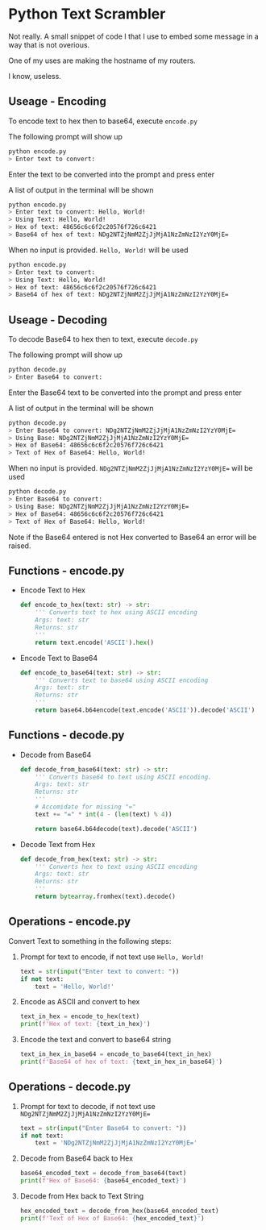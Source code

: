 # Python Text Scrambler

Not really. A small snippet of code I that I use to embed some message in a way that is not overious.

One of my uses are making the hostname of my routers.

I know, useless.

## Useage - Encoding

To encode text to hex then to base64, execute `encode.py`

The following prompt will show up

```bash
python encode.py
> Enter text to convert: 
```

Enter the text to be converted into the prompt and press enter

A list of output in the terminal will be shown

```sh
python encode.py
> Enter text to convert: Hello, World!
> Using Text: Hello, World!
> Hex of text: 48656c6c6f2c20576f726c6421
> Base64 of hex of text: NDg2NTZjNmM2ZjJjMjA1NzZmNzI2YzY0MjE=
```

When no input is provided. `Hello, World!` will be used

```bash
python encode.py
> Enter text to convert: 
> Using Text: Hello, World!
> Hex of text: 48656c6c6f2c20576f726c6421
> Base64 of hex of text: NDg2NTZjNmM2ZjJjMjA1NzZmNzI2YzY0MjE=
```

## Useage - Decoding

To decode Base64 to hex then to text, execute `decode.py`

The following prompt will show up

```bash
python decode.py
> Enter Base64 to convert: 
```

Enter the Base64 text to be converted into the prompt and press enter

A list of output in the terminal will be shown

```bash
python decode.py
> Enter Base64 to convert: NDg2NTZjNmM2ZjJjMjA1NzZmNzI2YzY0MjE=
> Using Base: NDg2NTZjNmM2ZjJjMjA1NzZmNzI2YzY0MjE=
> Hex of Base64: 48656c6c6f2c20576f726c6421
> Text of Hex of Base64: Hello, World!
```

When no input is provided. `NDg2NTZjNmM2ZjJjMjA1NzZmNzI2YzY0MjE=` will be used

```bash
python decode.py
> Enter Base64 to convert: 
> Using Base: NDg2NTZjNmM2ZjJjMjA1NzZmNzI2YzY0MjE=
> Hex of Base64: 48656c6c6f2c20576f726c6421
> Text of Hex of Base64: Hello, World!
```

Note if the Base64 entered is not Hex converted to Base64 an error will be raised.

## Functions - encode.py

- Encode Text to Hex

    ```python
    def encode_to_hex(text: str) -> str:
        ''' Converts text to hex using ASCII encoding
        Args: text: str
        Returns: str
        '''
        return text.encode('ASCII').hex()
    ```

- Encode Text to Base64
  
    ```python
    def encode_to_base64(text: str) -> str:
        ''' Converts text to base64 using ASCII encoding
        Args: text: str
        Returns: str
        '''
        return base64.b64encode(text.encode('ASCII')).decode('ASCII')
    ```

## Functions - decode.py

- Decode from Base64
  
    ```python
    def decode_from_base64(text: str) -> str:
        ''' Converts base64 to text using ASCII encoding.    
        Args: text: str
        Returns: str
        '''
        # Accomidate for missing "="
        text += "=" * int(4 - (len(text) % 4))

        return base64.b64decode(text).decode('ASCII')
    ```

- Decode Text from Hex
  
    ```python
    def decode_from_hex(text: str) -> str:
        ''' Converts hex to text using ASCII encoding
        Args: text: str
        Returns: str
        '''
        return bytearray.fromhex(text).decode()
    ```

## Operations - encode.py

Convert Text to something in the following steps:

1. Prompt for text to encode, if not text use `Hello, World!`

    ```python
    text = str(input("Enter text to convert: "))
    if not text:
        text = 'Hello, World!'
    ```

2. Encode as ASCII and convert to hex

    ```python
    text_in_hex = encode_to_hex(text)
    print(f'Hex of text: {text_in_hex}')
    ```

3. Encode the text and convert to base64 string

    ```python
    text_in_hex_in_base64 = encode_to_base64(text_in_hex)
    print(f'Base64 of hex of text: {text_in_hex_in_base64}')
    ```

## Operations - decode.py

1. Prompt for text to decode, if not text use `NDg2NTZjNmM2ZjJjMjA1NzZmNzI2YzY0MjE=`

    ```python
    text = str(input("Enter Base64 to convert: "))
    if not text:
        text = 'NDg2NTZjNmM2ZjJjMjA1NzZmNzI2YzY0MjE='
    ```

2. Decode from Base64 back to Hex

    ```python
    base64_encoded_text = decode_from_base64(text)
    print(f'Hex of Base64: {base64_encoded_text}')
    ```

3. Decode from Hex back to Text String

    ```python
    hex_encoded_text = decode_from_hex(base64_encoded_text)
    print(f'Text of Hex of Base64: {hex_encoded_text}')
    ```
